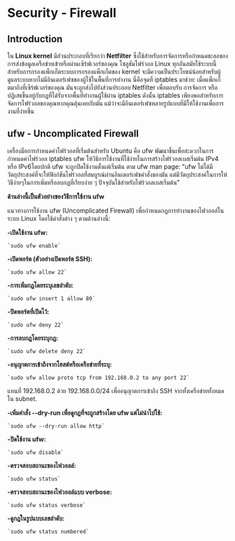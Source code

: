 # Security - Firewall
## Introduction

ใน **Linux kernel** มีส่วนประกอบที่เรียกว่า **Netfilter** ซึ่งใช้สำหรับการจัดการหรือกำหนดชะลอของการส่งข้อมูลเครือข่ายเข้าหรือผ่านเซิร์ฟเวอร์ของคุณ โซลูชันไฟร์วอล Linux ทุกอันสมัยใช้ระบบนี้สำหรับการกรองแพ็กเก็ตระบบการกรองแพ็กเก็ตของ kernel จะมีความเป็นประโยชน์น้อยสำหรับผู้ดูแลระบบหากไม่มีอินเตอร์เฟซของผู้ใช้ในพื้นที่การทำงาน นี่คือจุดที่ iptables มาช่วย: เมื่อแพ็กเก็ตมาถึงที่เซิร์ฟเวอร์ของคุณ มันจะถูกส่งไปยังส่วนประกอบ Netfilter เพื่อตอบรับ การจัดการ หรือปฏิเสธขึ้นอยู่กับกฎที่ได้รับจากพื้นที่ทำงานผู้ใช้ผ่าน iptables ดังนั้น iptables เพียงพอสำหรับการจัดการไฟร์วอลของคุณหากคุณคุ้นเคยกับมัน แม้ว่าจะมีอินเตอร์เฟซหลายรูปแบบที่มีให้ใช้งานเพื่อการงานที่ง่ายขึ้น

## ufw - Uncomplicated Firewall

เครื่องมือการกำหนดค่าไฟร์วอลที่เริ่มต้นสำหรับ Ubuntu คือ ufw พัฒนาขึ้นเพื่อสะดวกในการกำหนดค่าไฟร์วอล iptables ufw ให้วิธีการใช้งานที่ใช้ง่ายในการสร้างไฟร์วอลเบสเริ่มต้น IPv4 หรือ IPv6โดยปกติ ufw จะถูกปิดใช้งานตั้งแต่เริ่มต้น ตาม ufw man page: "ufw ไม่ได้มีวัตถุประสงค์ที่จะให้ฟังก์ชันไฟร์วอลที่สมบูรณ์ผ่านอินเตอร์เฟซคำสั่งของมัน แต่มีวัตถุประสงค์ในการให้วิธีง่ายๆในการเพิ่มหรือลบกฎที่เรียบง่าย ๆ ปัจจุบันใช้สำหรับไฟร์วอลเบสเริ่มต้น"

 **ด้านล่างนี้เป็นตัวอย่างของวิธีการใช้งาน ufw**
 

แนวทางการใช้งาน ufw (Uncomplicated Firewall) เพื่อกำหนดกฎการทำงานของไฟวอลล์ในระบบ Linux โดยใช้คำสั่งต่าง ๆ ตามด้านล่างนี้:

**-เปิดใช้งาน ufw:**

    `sudo ufw enable`
    

 **-เปิดพอร์ต (ตัวอย่างเปิดพอร์ต SSH):**

    `sudo ufw allow 22`

 **-การเพิ่มกฎโดยระบุเลขลำดับ:**

	`sudo ufw insert 1 allow 80` 

 **-ปิดพอร์ตที่เปิดไว้:**

	`sudo ufw deny 22` 

 **-การลบกฎโดยระบุกฎ:**

	`sudo ufw delete deny 22` 

 **-อนุญาตการเข้าถึงจากโฮสต์หรือเครือข่ายที่ระบุ:**

	`sudo ufw allow proto tcp from 192.168.0.2 to any port 22` 

แทนที่ 192.168.0.2 ด้วย 192.168.0.0/24 เพื่ออนุญาตการเข้าถึง SSH จากทั้งเครือข่ายทั้งหมดใน subnet.

**-เพิ่มคำสั่ง --dry-run เพื่อดูกฎที่จะถูกสร้างโดย ufw แต่ไม่นำไปใช้:**

	`sudo ufw --dry-run allow http` 
 **-ปิดใช้งาน ufw:**

	`sudo ufw disable` 

 **-ตรวจสอบสถานะของไฟวอลล์:**

	`sudo ufw status` 

 **-ตรวจสอบสถานะของไฟวอลล์แบบ verbose:**

	`sudo ufw status verbose` 

 **-ดูกฎในรูปแบบเลขลำดับ:**

	`sudo ufw status numbered`

